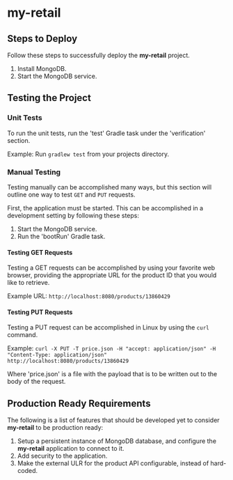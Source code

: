 # my-retail

## Steps to Deploy
Follow these steps to successfully deploy the **my-retail** project.
1. Install MongoDB.
1. Start the MongoDB service.

## Testing the Project
### Unit Tests
To run the unit tests, run the 'test' Gradle task under the 'verification' section.

Example: Run `gradlew test` from your projects directory. 
### Manual Testing
Testing manually can be accomplished many ways, but this section will outline one way to test `GET` and `PUT` requests.

First, the application must be started. This can be accomplished in a development setting by following these steps:
1. Start the MongoDB service.
1. Run the 'bootRun' Gradle task.

#### Testing GET Requests
Testing a GET requests can be accomplished by using your favorite web browser, providing the appropriate URL for the product ID that you would like to retrieve.

Example URL: `http://localhost:8080/products/13860429`
#### Testing PUT Requests
Testing a PUT request can be accomplished in Linux by using the `curl` command.

Example: `curl -X PUT -T price.json -H "accept: application/json" -H "Content-Type: application/json" http://localhost:8080/products/13860429`

Where 'price.json' is a file with the payload that is to be written out to the body of the request.
## Production Ready Requirements
The following is a list of features that should be developed yet to consider **my-retail** to be production ready:
1. Setup a persistent instance of MongoDB database, and configure the **my-retail** application to connect to it.
1. Add security to the application.
1. Make the external ULR for the product API configurable, instead of hard-coded.
